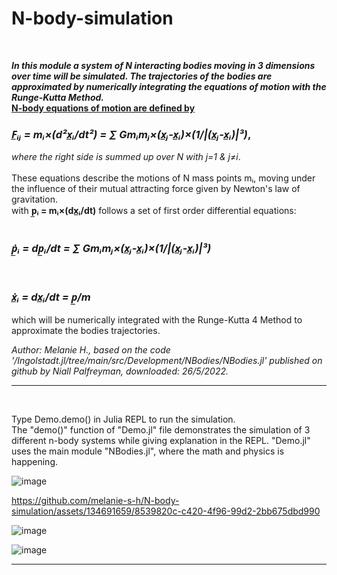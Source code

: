# N-body-simulation
<br>

***In this module a system of N interacting bodies moving in 3 dimensions over time will be simulated. The trajectories of the bodies are approximated by numerically integrating the equations of motion with the Runge-Kutta Method.***
<br>
<ins>
**N-body equations of motion are defined by**
</ins>
<br>
###           *F̲ᵢⱼ = mᵢ×(d²x̲ᵢ/dt²) = ∑ Gmᵢmⱼ×(x̲ⱼ-x̲ᵢ)×(1/|(x̲ⱼ-x̲ᵢ)|³)*,<br>			
*where the right side is summed up over N with j=1 & j≠i*.	
<br>These equations describe the motions of N mass points mᵢ, 
moving under the influence of their mutual attracting force given by Newton's law of gravitation.	
with **p̲ᵢ = mᵢ×(dx̲ᵢ/dt)** follows a set of first order differential equations:				
<br>

###           *ṗ̲ᵢ = dp̲ᵢ/dt = ∑ Gmᵢmⱼ×(x̲ⱼ-x̲ᵢ)×(1/|(x̲ⱼ-x̲ᵢ)|³)*
<br>

###          *ẋ̲ᵢ = dx̲ᵢ/dt = p̲/m*

which will be numerically integrated with the Runge-Kutta 4 Method to approximate the bodies trajectories.
<br>

*Author: Melanie H., based on the code '/Ingolstadt.jl/tree/main/src/Development/NBodies/NBodies.jl' 
published on github by Niall Palfreyman, downloaded: 26/5/2022.* 


<hr>

<br>

Type Demo.demo() in Julia REPL to run the simulation.<br>
The "demo()" function of "Demo.jl" file demonstrates the simulation of 3 different n-body systems while giving explanation in the REPL.
"Demo.jl" uses the main module "NBodies.jl", where the math and physics is happening.
<br>


![image](https://github.com/melanie-s-h/N-body-simulation/assets/134691659/95a147fb-c79f-4f44-8561-297ffa232b24)





https://github.com/melanie-s-h/N-body-simulation/assets/134691659/8539820c-c420-4f96-99d2-2bb675dbd990


![image](https://github.com/melanie-s-h/N-body-simulation/assets/134691659/00935c8a-a8cc-4166-8871-24251f7c5ccb)

![image](https://github.com/melanie-s-h/N-body-simulation/assets/134691659/0679b63b-a9ba-4aae-96ce-cc5b42670b91)



<hr>

